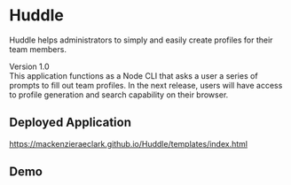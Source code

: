 # Huddle
Huddle helps administrators to simply and easily create profiles for their team members.

Version 1.0 <br>
This application functions as a Node CLI that asks a user a series of prompts to fill out team profiles. In the next release, users will have access to profile generation and search capability on their browser.

## Deployed Application
https://mackenzieraeclark.github.io/Huddle/templates/index.html

## Demo
